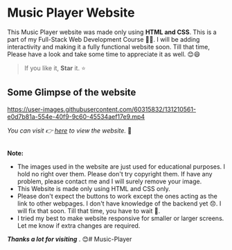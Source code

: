 # Music Player Website

This Music Player website was made only using **HTML and CSS**.
This is a part of my Full-Stack Web Development Course 🧑‍🎓.
I will be adding interactivity and making it a fully functional website soon.
Till that time, Please have a look and take some time to appreciate it
as well. 😊😄

> If you like it,  **Star** it.  ⭐

## Some Glimpse of the website

https://user-images.githubusercontent.com/60315832/131210561-e0d7b81a-554e-40f9-9c60-45534aef17e9.mp4


*You can visit 👉 [here](https://indrakant-dana.github.io/music-player)
to view the website.* 💛

## 
**Note:**
 * The images used in the website are just used for educational purposes. I hold no right over them. Please don't try copyright them. If have any problem, please contact me and I will surely remove your image. 
 * This Website is made only
using HTML and CSS only. 
 * Please don't expect the buttons to work except the ones acting as the link to other webpages. I don't have knowledge of the backend yet 😞. I will fix that soon. Till that time, you have to wait 🙏.
 * I tried my best to make website responsive for smaller or larger screens. Let me know if extra changes are required. 

***Thanks a lot for visiting*** . 😊# Music-Player

